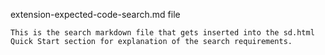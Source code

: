 extension-expected-code-search.md file

    This is the search markdown file that gets inserted into the sd.html Quick Start section for explanation of the search requirements.
    